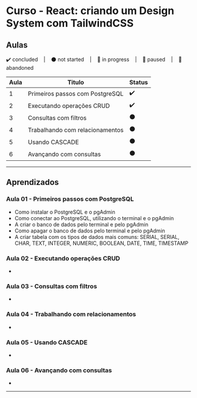 # Curso - React: criando um Design System com TailwindCSS

## Aulas
<p>
  ✔️ concluded &nbsp;&nbsp;&nbsp;|&nbsp;&nbsp;&nbsp;
  ⚫ not started &nbsp;&nbsp;&nbsp;|&nbsp;&nbsp;&nbsp;
  🔵 in progress &nbsp;&nbsp;&nbsp;|&nbsp;&nbsp;&nbsp;
  🔶 paused &nbsp;&nbsp;&nbsp;|&nbsp;&nbsp;&nbsp;
  🔴 abandoned 
</p>

| Aula | Titulo | Status |
| --- | --- | --- |
| 1 | Primeiros passos com PostgreSQL | ✔️ |
| 2 | Executando operações CRUD | ✔️ |
| 3 | Consultas com filtros | ⚫ |
| 4 | Trabalhando com relacionamentos | ⚫ |
| 5 | Usando CASCADE | ⚫ |
| 6 | Avançando com consultas | ⚫ |

---

## Aprendizados

### Aula 01 - Primeiros passos com PostgreSQL
<ul>
  <li>Como instalar o PostgreSQL e o pgAdmin</li>
  <li>Como conectar ao PostgreSQL, utilizando o terminal e o pgAdmin</li>
  <li>A criar o banco de dados pelo terminal e pelo pgAdmin</li>
  <li>Como apagar o banco de dados pelo terminal e pelo pgAdmin</li>
  <li>A criar tabela com os tipos de dados mais comuns: SERIAL, SERIAL, CHAR, TEXT, INTEGER, NUMERIC, BOOLEAN, DATE, TIME, TIMESTAMP</li>
</ul>

### Aula 02 - Executando operações CRUD
<ul>
  <li></li>
</ul>

### Aula 03 - Consultas com filtros
<ul>
  <li></li>
</ul>

### Aula 04 - Trabalhando com relacionamentos
<ul>
  <li></li>
</ul>

### Aula 05 - Usando CASCADE
<ul>
  <li></li>
</ul>

### Aula 06 - Avançando com consultas
<ul>
  <li></li>
</ul>

---

<!-- ## 🎯 Projeto desenvolvido
Este é o screenshot do projeto que foi desenvolvido durante o curso:

<p align="center">
  <img alt="Miniatura da imagem do projeto"src="../../.github/thumbs/preview.jpg">
</p> -->